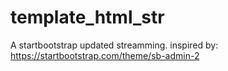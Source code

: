 # template_html_str
A startbootstrap updated streamming.
inspired by: https://startbootstrap.com/theme/sb-admin-2
